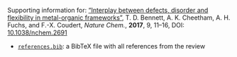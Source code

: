 Supporting information for: [“Interplay between defects, disorder and flexibility in metal-organic frameworks”](https://doi.org/10.1038/nchem.2691), T. D. Bennett, A. K. Cheetham, A. H. Fuchs, and F.-X. Coudert, _Nature Chem._, **2017**, 9, 11–16, DOI: [10.1038/nchem.2691](https://doi.org/10.1038/nchem.2691)

- [`references.bib`](references.bib): a BibTeX file with all references from the review
